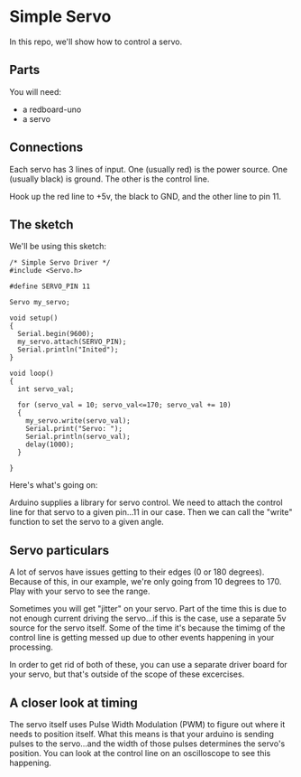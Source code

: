 # Simple Servo
In this repo, we'll show how to control a servo.

## Parts
You will need:
* a redboard-uno
* a servo

## Connections
Each servo has 3 lines of input.  One (usually red) is the power source.  One (usually black) is ground.  The other is the control line.  

Hook up the red line to +5v, the black to GND, and the other line to pin 11.

## The sketch
We'll be using this sketch:
```
/* Simple Servo Driver */
#include <Servo.h>

#define SERVO_PIN 11

Servo my_servo;

void setup() 
{
  Serial.begin(9600);
  my_servo.attach(SERVO_PIN);
  Serial.println("Inited");
}

void loop() 
{
  int servo_val;

  for (servo_val = 10; servo_val<=170; servo_val += 10)
  {
    my_servo.write(servo_val);
    Serial.print("Servo: ");
    Serial.println(servo_val);
    delay(1000);
  }

}
```
Here's what's going on:  

Arduino supplies a library for servo control.  We need to attach the control line for that servo to a given pin...11 in our case.  Then we can call the "write" function to set the servo to a given angle.

## Servo particulars
A lot of servos have issues getting to their edges (0 or 180 degrees).  Because of this, in our example, we're only going from  10 degrees to 170.  Play with your servo to see the range.

Sometimes you will get "jitter" on your servo.  Part of the time this is due to not enough current driving the servo...if this is the case, use a separate 5v source for the servo itself.  Some of the time it's because the timimg of the control line is getting messed up due to other events happening in your processing.  

In order to get rid of both of these, you can use a separate driver board for your servo, but that's outside of the scope of these excercises.

## A closer look at timing
The servo itself uses Pulse Width Modulation (PWM) to figure out where it needs to position itself.  What this means is that your arduino is sending pulses to the servo...and the width of those pulses determines the servo's position.  You can look at the control line on an oscilloscope to see this happening.
